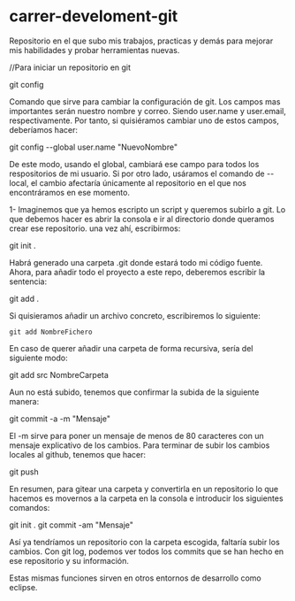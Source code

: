 # carrer-develoment-git
Repositorio en el que subo mis trabajos, practicas y demás para mejorar mis habilidades y probar herramientas nuevas.

//Para iniciar un repositorio en git

  git config
  
Comando que sirve para cambiar la configuración de git. Los campos mas importantes serán nuestro nombre y correo. Siendo user.name y user.email, respectivamente. Por tanto, si quisiéramos cambiar uno de estos campos, deberíamos hacer:

  git config --global user.name "NuevoNombre"
 
De este modo, usando el global, cambiará ese campo para todos los respositorios de mi usuario. Si por otro lado, usáramos el comando de --local, el cambio afectaría únicamente al repositorio en el que nos encontráramos en ese momento.

1- Imaginemos que ya hemos escripto un script y queremos subirlo a git. Lo que debemos hacer es abrir la consola e ir al directorio donde queramos crear ese repositorio. una vez ahí, escribirmos: 
  
  git init .
  
Habrá generado una carpeta .git donde estará todo mi código fuente. Ahora, para añadir todo el proyecto a este repo, deberemos escribir la sentencia:

  git add .
  
Si quisieramos añadir un archivo concreto, escribiremos lo siguiente:
  
    git add NombreFichero

En caso de querer añadir una carpeta de forma recursiva, sería del siguiente modo:

  git add src NombreCarpeta
  
Aun no está subido, tenemos que confirmar la subida de la siguiente manera:
  
   git commit -a -m "Mensaje"
   
El -m sirve para poner un mensaje de menos de 80 caracteres con un mensaje explicativo de los cambios. Para terminar de subir los cambios locales al github, tenemos que hacer:
  
  git push
  
En resumen, para gitear una carpeta y convertirla en un repositorio lo que hacemos es movernos a la carpeta en la consola e introducir los siguientes comandos:

  git init .
  git commit -am "Mensaje"
  
Así ya tendríamos un repositorio con la carpeta escogida, faltaría subir los cambios. Con git log, podemos ver todos los commits que se han hecho en ese repositorio y su información. 
  
Estas mismas funciones sirven en otros entornos de desarrollo como eclipse. 
